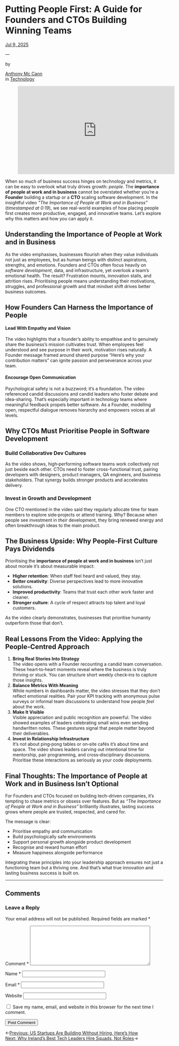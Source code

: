 
<div class="wp-block-group has-global-padding is-layout-constrained wp-block-group-is-layout-constrained" style="margin-bottom:var(--wp--preset--spacing--40);padding-top:var(--wp--preset--spacing--50)">
<div class="wp-block-group is-vertical is-content-justification-stretch is-layout-flex wp-container-core-group-is-layout-6215b345 wp-block-group-is-layout-flex" style="padding-top:0;padding-bottom:0">
<h1 class="wp-block-post-title has-x-large-font-size">Putting People First: A Guide for Founders and CTOs Building Winning Teams</h1>
<div class="wp-block-template-part">
<div class="wp-block-group has-global-padding is-layout-constrained wp-block-group-is-layout-constrained">
<div class="wp-block-group is-content-justification-left is-layout-flex wp-container-core-group-is-layout-dfe8e91f wp-block-group-is-layout-flex">
<div class="wp-block-post-date"><time datetime="2025-07-09T14:41:14+00:00"><a href="https://www.devcentrehouse.eu/blogs/putting-people-first-a-guide-for-founders-and-ctos-building-winning-teams/">Jul 9, 2025</a></time></div>
<p class="has-contrast-2-color has-text-color">—</p>
<p class="has-small-font-size has-contrast-2-color has-text-color">by</p>
<div class="wp-block-post-author-name"><a class="wp-block-post-author-name__link" href="https://www.devcentrehouse.eu/blogs/author/adstar/" target="_self">Anthony Mc Cann</a></div>
<div class="taxonomy-category wp-block-post-terms"><span class="wp-block-post-terms__prefix">in </span><a href="https://www.devcentrehouse.eu/blogs/category/technology/" rel="tag">Technology</a></div>
</div>
</div>
</div>
</div>
</div>
<div class="entry-content alignfull wp-block-post-content has-global-padding is-layout-constrained wp-block-post-content-is-layout-constrained">
<figure class="wp-block-embed is-type-video is-provider-youtube wp-block-embed-youtube wp-embed-aspect-16-9 wp-has-aspect-ratio"><div class="wp-block-embed__wrapper">
<iframe allow="accelerometer; autoplay; clipboard-write; encrypted-media; gyroscope; picture-in-picture; web-share" allowfullscreen="" frameborder="0" height="281" referrerpolicy="strict-origin-when-cross-origin" src="https://www.youtube.com/embed/NDq0gn9zqCw?start=19&amp;feature=oembed" title="The Importance of People at Work and in Business | Twana Daniel" width="500"></iframe>
</div></figure>
<p>When so much of business success hinges on technology and metrics, it can be easy to overlook what truly drives growth: <em>people</em>. The <strong>importance of people at work and in business</strong> cannot be overstated whether you’re a <strong>Founder</strong> building a startup or a <strong>CTO</strong> scaling software development. In the insightful video <em>“The Importance of People at Work and in Business”</em> (<em>timestamped at 0:19</em>), we see real-world examples of how placing people first creates more productive, engaged, and innovative teams. Let’s explore why this matters and how you can apply it.</p>
<h2 class="wp-block-heading">Understanding the Importance of People at Work and in Business</h2>
<p>As the video emphasises, businesses flourish when they value individuals not just as employees, but as human beings with distinct aspirations, strengths, and emotions. Founders and CTOs often focus heavily on <em>software development</em>, data, and infrastructure, yet overlook a team’s emotional health. The result? Frustration mounts, innovation stalls, and attrition rises. Prioritising people means understanding their motivations, struggles, and professional growth and that mindset shift drives better business outcomes.</p>
<h2 class="wp-block-heading">How Founders Can Harness the Importance of People</h2>
<h4 class="wp-block-heading">Lead With Empathy and Vision</h4>
<p>The video highlights that a founder’s ability to empathise and to genuinely share the business’s mission cultivates trust. When employees feel understood and see purpose in their work, motivation rises naturally. A Founder message framed around shared purpose “Here’s why your contribution matters” can ignite passion and perseverance across your team.</p>
<h4 class="wp-block-heading">Encourage Open Communication</h4>
<p>Psychological safety is not a buzzword; it’s a foundation. The video referenced candid discussions and candid leaders who foster debate and idea-sharing. That’s especially important in technology teams where meaningful feedback propels better software. As a Founder, modelling open, respectful dialogue removes hierarchy and empowers voices at all levels.</p>
<h2 class="wp-block-heading">Why CTOs Must Prioritise People in Software Development</h2>
<h3 class="wp-block-heading">Build Collaborative Dev Cultures</h3>
<p>As the video shows, high‑performing software teams work collectively not just beside each other. CTOs need to foster cross-functional trust, pairing developers with designers, product managers, QA engineers, and business stakeholders. That synergy builds stronger products and accelerates delivery.</p>
<h3 class="wp-block-heading">Invest in Growth and Development</h3>
<p>One CTO mentioned in the video said they regularly allocate time for team members to explore side‑projects or attend training. Why? Because when people see investment in <em>their</em> development, they bring renewed energy and often breakthrough ideas to the main product.</p>
<h2 class="wp-block-heading">The Business Upside: Why People-First Culture Pays Dividends</h2>
<p>Prioritising the <strong>importance of people at work and in business</strong> isn’t just about morale it’s about measurable impact:</p>
<ul class="wp-block-list">
<li style="padding-top:var(--wp--preset--spacing--xx-small);padding-bottom:var(--wp--preset--spacing--xx-small)"><strong>Higher retention</strong>: When staff feel heard and valued, they stay.</li>
<li style="padding-top:var(--wp--preset--spacing--xx-small);padding-bottom:var(--wp--preset--spacing--xx-small)"><strong>Better creativity</strong>: Diverse perspectives lead to more innovative solutions.</li>
<li style="padding-top:var(--wp--preset--spacing--xx-small);padding-bottom:var(--wp--preset--spacing--xx-small)"><strong>Improved productivity</strong>: Teams that trust each other work faster and cleaner.</li>
<li style="padding-top:var(--wp--preset--spacing--xx-small);padding-bottom:var(--wp--preset--spacing--xx-small)"><strong>Stronger culture</strong>: A cycle of respect attracts top talent and loyal customers.</li>
</ul>
<p>As the video clearly demonstrates, businesses that prioritise humanity outperform those that don’t.</p>
<h2 class="wp-block-heading">Real Lessons From the Video: Applying the People‑Centred Approach</h2>
<ol class="wp-block-list">
<li style="padding-top:var(--wp--preset--spacing--xx-small);padding-bottom:var(--wp--preset--spacing--xx-small)"><strong>Bring Real Stories Into Strategy</strong><br/>The video opens with a Founder recounting a candid team conversation. These heart‑to‑heart moments reveal where the business is truly thriving or stuck. You can structure short weekly check‑ins to capture those insights.</li>
<li style="padding-top:var(--wp--preset--spacing--xx-small);padding-bottom:var(--wp--preset--spacing--xx-small)"><strong>Balance Metrics With Meaning</strong><br/>While numbers in dashboards matter, the video stresses that they don’t reflect emotional realities. Pair your KPI tracking with anonymous pulse surveys or informal team discussions to understand how people <em>feel</em> about the work.</li>
<li style="padding-top:var(--wp--preset--spacing--xx-small);padding-bottom:var(--wp--preset--spacing--xx-small)"><strong>Make It Visible</strong><br/>Visible appreciation and public recognition are powerful. The video showed examples of leaders celebrating small wins even sending handwritten notes. These gestures signal that people matter beyond their deliverables.</li>
<li style="padding-top:var(--wp--preset--spacing--xx-small);padding-bottom:var(--wp--preset--spacing--xx-small)"><strong>Invest in Relationship Infrastructure</strong><br/>It’s not about ping‑pong tables or on‑site cafés it’s about time and space. The video shows leaders carving out intentional time for mentorship, pair programming, and cross‑disciplinary discussions. Prioritise these interactions as seriously as your code deployments.</li>
</ol>
<h2 class="wp-block-heading">Final Thoughts: The Importance of People at Work and in Business Isn’t Optional</h2>
<p>For Founders and CTOs focused on building tech-driven companies, it’s tempting to chase metrics or obsess over features. But as <em>“The Importance of People at Work and in Business”</em> brilliantly illustrates, lasting success grows where people are trusted, respected, and cared for.</p>
<p>The message is clear:</p>
<ul class="wp-block-list">
<li>Prioritise empathy and communication</li>
<li>Build psychologically safe environments</li>
<li>Support personal growth alongside product development</li>
<li>Recognise and reward human effort</li>
<li>Measure happiness alongside performance</li>
</ul>
<p>Integrating these principles into your leadership approach ensures not just a functioning team but a thriving one. And that’s what true innovation and lasting business success is built on.</p>
<!--— Calendly inline widget begin ---->


<!--— Calendly inline widget end ---->
</div>
<div class="wp-block-group has-global-padding is-layout-constrained wp-block-group-is-layout-constrained" style="margin-top:var(--wp--preset--spacing--40);padding-bottom:var(--wp--preset--spacing--50)">
<div class="wp-block-group has-global-padding is-layout-constrained wp-block-group-is-layout-constrained">
<div aria-hidden="true" class="wp-block-spacer" style="height:var(--wp--preset--spacing--40)">
</div>
<hr class="wp-block-separator has-text-color has-contrast-3-color has-alpha-channel-opacity has-contrast-3-background-color has-background is-style-wide" style="margin-bottom:var(--wp--preset--spacing--40)"/>
<div class="wp-block-comments wp-block-comments-query-loop">
<h2 class="wp-block-heading">Comments</h2>
<div class="comment-respond wp-block-post-comments-form" id="respond" style="padding-top:var(--wp--preset--spacing--20);padding-bottom:var(--wp--preset--spacing--20);">
<h3 class="comment-reply-title" id="reply-title">Leave a Reply <small><a href="/blogs/putting-people-first-a-guide-for-founders-and-ctos-building-winning-teams/#respond" id="cancel-comment-reply-link" rel="nofollow" style="display:none;">Cancel reply</a></small></h3><form action="https://www.devcentrehouse.eu/blogs/wp-comments-post.php" class="comment-form" id="commentform" method="post" novalidate=""><p class="comment-notes"><span id="email-notes">Your email address will not be published.</span> <span class="required-field-message">Required fields are marked <span class="required">*</span></span></p><p class="comment-form-comment"><label for="comment">Comment <span class="required">*</span></label> <textarea cols="45" id="comment" maxlength="65525" name="comment" required="" rows="8"></textarea></p><p class="comment-form-author"><label for="author">Name <span class="required">*</span></label> <input autocomplete="name" id="author" maxlength="245" name="author" required="" size="30" type="text" value=""/></p>
<p class="comment-form-email"><label for="email">Email <span class="required">*</span></label> <input aria-describedby="email-notes" autocomplete="email" id="email" maxlength="100" name="email" required="" size="30" type="email" value=""/></p>
<p class="comment-form-url"><label for="url">Website</label> <input autocomplete="url" id="url" maxlength="200" name="url" size="30" type="url" value=""/></p>
<p class="comment-form-cookies-consent"><input id="wp-comment-cookies-consent" name="wp-comment-cookies-consent" type="checkbox" value="yes"/> <label for="wp-comment-cookies-consent">Save my name, email, and website in this browser for the next time I comment.</label></p>
<input class="agr-recaptcha-response" name="g-recaptcha-response" type="hidden" value=""/><script>
                function wpcaptcha_captcha(){
                    grecaptcha.execute("6LcqUfIqAAAAAGsZpRiaxTHv4zNpIeTivYdNQsZI", {action: "submit"}).then(function(token) {
                        var captchas = document.querySelectorAll(".agr-recaptcha-response");
                        captchas.forEach(function(captcha) {
                            captcha.value = token;
                        });
                    });
                }
                </script><script id="wpcaptcha-recaptcha-js" src="https://www.google.com/recaptcha/api.js?onload=wpcaptcha_captcha&amp;render=6LcqUfIqAAAAAGsZpRiaxTHv4zNpIeTivYdNQsZI&amp;ver=1.29"></script><p class="form-submit wp-block-button"><input class="wp-block-button__link wp-element-button" id="submit" name="submit" type="submit" value="Post Comment"/> <input id="comment_post_ID" name="comment_post_ID" type="hidden" value="2095"/>
<input id="comment_parent" name="comment_parent" type="hidden" value="0"/>
</p></form> </div><!-- #respond -->
</div>
<nav aria-label="Posts" class="wp-block-group is-content-justification-space-between is-nowrap is-layout-flex wp-container-core-group-is-layout-c08a3ef2 wp-block-group-is-layout-flex" style="padding-top:var(--wp--preset--spacing--40);padding-bottom:var(--wp--preset--spacing--40)">
<div class="post-navigation-link-previous wp-block-post-navigation-link"><span aria-hidden="true" class="wp-block-post-navigation-link__arrow-previous is-arrow-arrow">←</span><a href="https://www.devcentrehouse.eu/blogs/us-startups-building-without-hiring/" rel="prev"><span class="post-navigation-link__label">Previous: </span> <span class="post-navigation-link__title">US Startups Are Building Without Hiring, Here’s How</span></a></div>
<div class="post-navigation-link-next wp-block-post-navigation-link"><a href="https://www.devcentrehouse.eu/blogs/why-irelands-tech-leaders-hire-squads-not-roles/" rel="next"><span class="post-navigation-link__label">Next: </span> <span class="post-navigation-link__title">Why Ireland’s Best Tech Leaders Hire Squads, Not Roles</span></a><span aria-hidden="true" class="wp-block-post-navigation-link__arrow-next is-arrow-arrow">→</span></div>
</nav>
</div>
</div>
